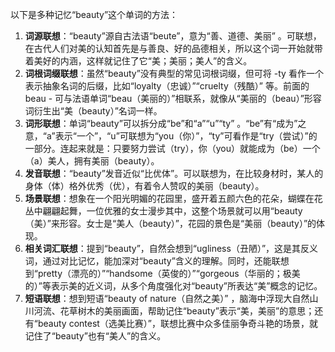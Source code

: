 以下是多种记忆“beauty”这个单词的方法：
1. **词源联想**：“beauty”源自古法语“beute”，意为“善、道德、美丽” 。可联想，在古代人们对美的认知首先是与善良、好的品德相关，所以这个词一开始就带着美好的内涵，这样就记住了它“美；美丽；美人”的含义。
2. **词根词缀联想**：虽然“beauty”没有典型的常见词根词缀，但可将 -ty 看作一个表示抽象名词的后缀，比如“loyalty（忠诚）”“cruelty（残酷）” 等。前面的 beau - 可与法语单词“beau（美丽的）”相联系，就像从“美丽的（beau）”形容词衍生出“美（beauty）”名词一样。
3. **词形联想**：单词“beauty”可以拆分成“be”和“a”“u”“ty” 。“be”有“成为”之意，“a”表示“一个”，“u”可联想为“you（你）”，“ty”可看作是“try（尝试）”的一部分。连起来就是：只要努力尝试（try），你（you）就能成为（be）一个（a）美人，拥有美丽（beauty）。
4. **发音联想**：“beauty”发音近似“比优体”。可以联想为，在比较身材时，某人的身体（体）格外优秀（优），有着令人赞叹的美丽（beauty）。
5. **场景联想**：想象在一个阳光明媚的花园里，盛开着五颜六色的花朵，蝴蝶在花丛中翩翩起舞，一位优雅的女士漫步其中，这整个场景就可以用“beauty（美）”来形容。女士是“美人（beauty）”，花园的景色是“美丽（beauty）”的体现。
6. **相关词汇联想**：提到“beauty”，自然会想到“ugliness（丑陋）”，这是其反义词，通过对比记忆，能加深对“beauty”含义的理解。同时，还能联想到“pretty（漂亮的）”“handsome（英俊的）”“gorgeous（华丽的；极美的）”等表示美的近义词，从多个角度强化对“beauty”所表达“美”概念的记忆。
7. **短语联想**：想到短语“beauty of nature（自然之美）” ，脑海中浮现大自然山川河流、花草树木的美丽画面，帮助记住“beauty”表示“美，美丽”的意思；还有“beauty contest（选美比赛）”，联想比赛中众多佳丽争奇斗艳的场景，就记住了“beauty”也有“美人”的含义。 
